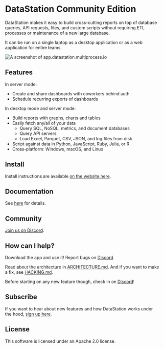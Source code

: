 # DataStation Community Edition

DataStation makes it easy to build cross-cutting reports on top of
database queries, API requests, files, and custom scripts without
requiring ETL processes or maintenance of a new large database.

It can be run on a single laptop as a desktop application or as a web
application for entire teams.

![A screenshot of app.datastation.multiprocess.io](./screenshot.png)

## Features

In server mode:

* Create and share dashboards with coworkers behind auth
* Schedule recurring exports of dashboards

In desktop mode and server mode:

* Build reports with graphs, charts and tables
* Easily fetch any/all of your data
  * Query SQL, NoSQL, metrics, and document databases
  * Query API servers
  * Load Excel, Parquet, CSV, JSON, and log files from disk
* Script against data in Python, JavaScript, Ruby, Julia, or R
* Cross-platform: Windows, macOS, and Linux

## Install

Install instructions are available [on the website here](https://datastation.multiprocess.io/docs/installation.html).

## Documentation

See [here](https://datastation.multiprocess.io/docs/) for details.

## Community

[Join us on Discord](https://discord.gg/f2wQBc4bXX).

## How can I help?

Download the app and use it! Report bugs on
[Discord](https://discord.gg/f2wQBc4bXX).

Read about the architecture in [ARCHITECTURE.md](ARCHITECTURE.md). And
if you want to make a fix, see [HACKING.md](HACKING.md).

Before starting on any new feature though, check in on
[Discord](https://discord.gg/f2wQBc4bXX)!

## Subscribe

If you want to hear about new features and how DataStation works under
the hood, [sign up here](https://forms.gle/wH5fdxrxXwZHoNxk8).

## License

This software is licensed under an Apache 2.0 license.
